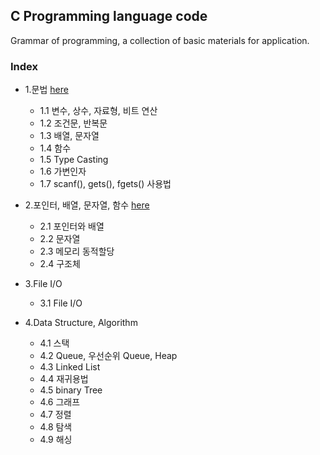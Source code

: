 ## C Programming language code
Grammar of programming, a collection of basic materials for application.
### Index
* 1.문법 [here](https://github.com/csbyun-data/C-Programming/blob/main/chap01/README.md)
  *   1.1 변수, 상수, 자료형, 비트 연산
  *   1.2 조건문, 반복문
  *   1.3 배열, 문자열
  *   1.4 함수
  *   1.5 Type Casting
  *   1.6 가변인자
  *   1.7 scanf(), gets(), fgets() 사용법
  
* 2.포인터, 배열, 문자열, 함수 [here](https://github.com/csbyun-data/C-Programming/blob/main/chap02/README.md)
  *   2.1 포인터와 배열
  *   2.2 문자열
  *   2.3 메모리 동적할당
  *   2.4 구조체
  
* 3.File I/O
  *   3.1 File I/O

* 4.Data Structure, Algorithm
  *   4.1 스택
  *   4.2 Queue, 우선순위 Queue, Heap
  *   4.3 Linked List
  *   4.4 재귀용법
  *   4.5 binary Tree
  *   4.6 그래프
  *   4.7 정렬
  *   4.8 탐색
  *   4.9 해싱
